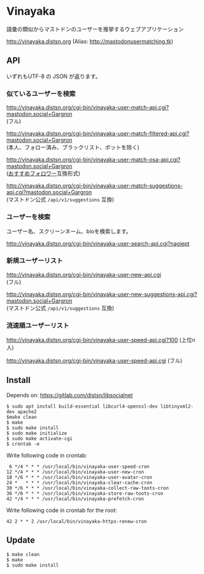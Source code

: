 # Vinayaka

語彙の類似からマストドンのユーザーを推挙するウェブアプリケーション

http://vinayaka.distsn.org
(Alias: http://mastodonusermatching.tk)

## API

いずれもUTF-8 の JSON が返ります。

### 似ているユーザーを検索

http://vinayaka.distsn.org/cgi-bin/vinayaka-user-match-api.cgi?mastodon.social+Gargron  
(フル)

http://vinayaka.distsn.org/cgi-bin/vinayaka-user-match-filtered-api.cgi?mastodon.social+Gargron  
(本人、フォロー済み、ブラックリスト、ボットを除く)

http://vinayaka.distsn.org/cgi-bin/vinayaka-user-match-osa-api.cgi?mastodon.social+Gargron  
([おすすめフォロワー](https://followlink.osa-p.net/recommend.html)互換形式)

http://vinayaka.distsn.org/cgi-bin/vinayaka-user-match-suggestions-api.cgi?mastodon.social+Gargron  
(マストドン公式 `/api/v1/suggestions` 互換)

### ユーザーを検索

ユーザー名、スクリーンネーム、bioを検索します。

http://vinayaka.distsn.org/cgi-bin/vinayaka-user-search-api.cgi?nagiept

### 新規ユーザーリスト

http://vinayaka.distsn.org/cgi-bin/vinayaka-user-new-api.cgi  
(フル)

http://vinayaka.distsn.org/cgi-bin/vinayaka-user-new-suggestions-api.cgi?mastodon.social+Gargron  
(マストドン公式 `/api/v1/suggestions` 互換)

### 流速順ユーザーリスト

http://vinayaka.distsn.org/cgi-bin/vinayaka-user-speed-api.cgi?100 (上位n人)

http://vinayaka.distsn.org/cgi-bin/vinayaka-user-speed-api.cgi (フル)

## Install

Depends on: https://gitlab.com/distsn/libsocialnet

    $ sudo apt install build-essential libcurl4-openssl-dev libtinyxml2-dev apache2
    $make clean
    $ make
    $ sudo make install
    $ sudo make initialize
    $ sudo make activate-cgi
    $ crontab -e

Write following code in crontab:

```
 6 */4 * * * /usr/local/bin/vinayaka-user-speed-cron
12 */4 * * * /usr/local/bin/vinayaka-user-new-cron
18 */6 * * * /usr/local/bin/vinayaka-user-avatar-cron
24 *   * * * /usr/local/bin/vinayaka-clear-cache-cron
30 */6 * * * /usr/local/bin/vinayaka-collect-raw-toots-cron
36 */6 * * * /usr/local/bin/vinayaka-store-raw-toots-cron
42 */4 * * * /usr/local/bin/vinayaka-prefetch-cron
```

Write following code in crontab for the root:

    42 2 * * 2 /usr/local/bin/vinayaka-https-renew-cron

## Update

    $ make clean
    $ make
    $ sudo make install
